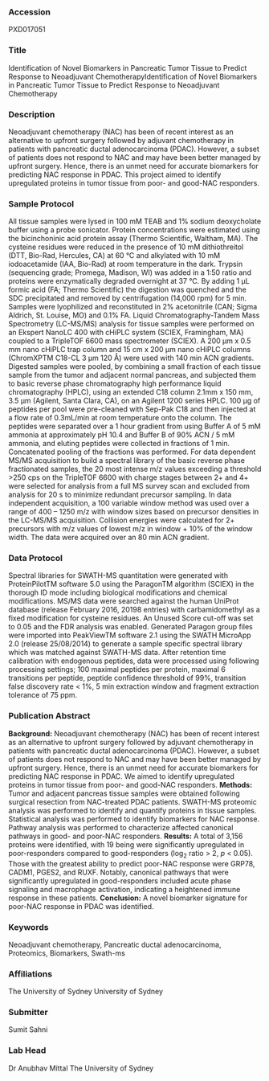 ### Accession
PXD017051

### Title
Identification of Novel Biomarkers in Pancreatic Tumor Tissue to Predict Response to Neoadjuvant ChemotherapyIdentification of Novel Biomarkers in Pancreatic Tumor Tissue to Predict Response to Neoadjuvant Chemotherapy

### Description
Neoadjuvant chemotherapy (NAC) has been of recent interest as an alternative to upfront surgery followed by adjuvant chemotherapy in patients with pancreatic ductal adenocarcinoma (PDAC). However, a subset of patients does not respond to NAC and may have been better managed by upfront surgery. Hence, there is an unmet need for accurate biomarkers for predicting NAC response in PDAC. This project aimed to identify upregulated proteins in tumor tissue from poor- and good-NAC responders.

### Sample Protocol
All tissue samples were lysed in 100 mM TEAB and 1% sodium deoxycholate buffer using a probe sonicator. Protein concentrations were estimated using the bicinchoninic acid protein assay (Thermo Scientific, Waltham, MA). The cysteine residues were reduced in the presence of 10 mM dithiothreitol (DTT, Bio-Rad, Hercules, CA) at 60 °C and alkylated with 10 mM iodoacetamide (IAA, Bio-Rad) at room temperature in the dark. Trypsin (sequencing grade; Promega, Madison, WI) was added in a 1:50 ratio and proteins were enzymatically degraded overnight at 37 °C. By adding 1 µL formic acid (FA; Thermo Scientific) the digestion was quenched and the SDC precipitated and removed by centrifugation (14,000 rpm) for 5 min. Samples were lyophilized and reconstituted in 2% acetonitrile (CAN; Sigma Aldrich, St. Louise, MO) and 0.1% FA.  Liquid Chromatography-Tandem Mass Spectrometry (LC-MS/MS) analysis for tissue samples were performed on an Ekspert NanoLC 400 with cHiPLC system (SCIEX, Framingham, MA) coupled to a TripleTOF 6600 mass spectrometer (SCIEX). A 200 µm x 0.5 mm nano cHiPLC trap column and 15 cm x 200 µm nano cHiPLC columns (ChromXPTM C18-CL 3 μm 120 Å) were used with 140 min ACN gradients.  Digested samples were pooled, by combining a small fraction of each tissue sample from the tumor and adjacent normal pancreas, and subjected them to basic reverse phase chromatography high performance liquid chromatography (HPLC), using an extended C18 column 2.1mm x 150 mm, 3.5 µm (Agilent, Santa Clara, CA), on an Agilent 1200 series HPLC. 100 µg of peptides per pool were pre-cleaned with Sep-Pak C18 and then injected at a flow rate of 0.3mL/min at room temperature onto the column. The peptides were separated over a 1 hour gradient from using Buffer A of 5 mM ammonia at approximately pH 10.4 and Buffer B of 90% ACN / 5 mM ammonia, and eluting peptides were collected in fractions of 1 min. Concatenated pooling of the fractions was performed.  For data dependent MS/MS acquisition to build a spectral library of the basic reverse phase fractionated samples, the 20 most intense m/z values exceeding a threshold >250 cps on the TripleTOF 6600 with charge stages between 2+ and 4+ were selected for analysis from a full MS survey scan and excluded from analysis for 20 s to minimize redundant precursor sampling.   In data independent acquisition, a 100 variable window method was used over a range of 400 – 1250 m/z with window sizes based on precursor densities in the LC-MS/MS acquisition. Collision energies were calculated for 2+ precursors with m/z values of lowest m/z in window + 10% of the window width. The data were acquired over an 80 min ACN gradient.

### Data Protocol
Spectral libraries for SWATH-MS quantitation were generated with ProteinPilotTM software 5.0 using the ParagonTM algorithm (SCIEX) in the thorough ID mode including biological modifications and chemical modifications. MS/MS data were searched against the human UniProt database (release February 2016, 20198 entries) with carbamidomethyl as a fixed modification for cysteine residues. An Unused Score cut-off was set to 0.05 and the FDR analysis was enabled.  Generated Paragon group files were imported into PeakViewTM software 2.1 using the SWATH MicroApp 2.0 (release 25/08/2014) to generate a sample specific spectral library which was matched against SWATH-MS data. After retention time calibration with endogenous peptides, data were processed using following processing settings; 100 maximal peptides per protein, maximal 6 transitions per peptide, peptide confidence threshold of 99%, transition false discovery rate < 1%, 5 min extraction window and fragment extraction tolerance of 75 ppm.

### Publication Abstract
<b>Background:</b> Neoadjuvant chemotherapy (NAC) has been of recent interest as an alternative to upfront surgery followed by adjuvant chemotherapy in patients with pancreatic ductal adenocarcinoma (PDAC). However, a subset of patients does not respond to NAC and may have been better managed by upfront surgery. Hence, there is an unmet need for accurate biomarkers for predicting NAC response in PDAC. We aimed to identify upregulated proteins in tumor tissue from poor- and good-NAC responders. <b>Methods:</b> Tumor and adjacent pancreas tissue samples were obtained following surgical resection from NAC-treated PDAC patients. SWATH-MS proteomic analysis was performed to identify and quantify proteins in tissue samples. Statistical analysis was performed to identify biomarkers for NAC response. Pathway analysis was performed to characterize affected canonical pathways in good- and poor-NAC responders. <b>Results:</b> A total of 3,156 proteins were identified, with 19 being were significantly upregulated in poor-responders compared to good-responders (log<sub>2</sub> ratio &gt; 2, <i>p</i> &lt; 0.05). Those with the greatest ability to predict poor-NAC response were GRP78, CADM1, PGES2, and RUXF. Notably, canonical pathways that were significantly upregulated in good-responders included acute phase signaling and macrophage activation, indicating a heightened immune response in these patients. <b>Conclusion:</b> A novel biomarker signature for poor-NAC response in PDAC was identified.

### Keywords
Neoadjuvant chemotherapy, Pancreatic ductal adenocarcinoma, Proteomics, Biomarkers, Swath-ms

### Affiliations
The University of Sydney
University of Sydney

### Submitter
Sumit Sahni

### Lab Head
Dr Anubhav Mittal
The University of Sydney


